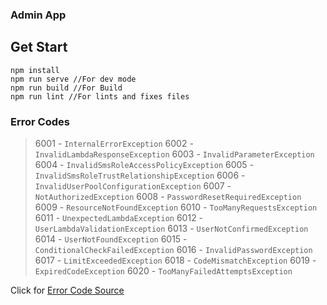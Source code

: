 ### Admin App


## Get Start
```
npm install 
npm run serve //For dev mode
npm run build //For Build
npm run lint //For lints and fixes files
```

### Error Codes
> 6001 - `InternalErrorException`
6002 - `InvalidLambdaResponseException`
6003 - `InvalidParameterException`
6004 - `InvalidSmsRoleAccessPolicyException`
6005 - `InvalidSmsRoleTrustRelationshipException`
6006 - `InvalidUserPoolConfigurationException`
6007 - `NotAuthorizedException`
6008 - `PasswordResetRequiredException`
6009 - `ResourceNotFoundException`
6010 - `TooManyRequestsException`
6011 - `UnexpectedLambdaException`
6012 - `UserLambdaValidationException`
6013 - `UserNotConfirmedException`
6014 - `UserNotFoundException`
6015 - `ConditionalCheckFailedException`
6016 - `InvalidPasswordException`
6017 - `LimitExceededException`
6018 - `CodeMismatchException`
6019 - `ExpiredCodeException`
6020 - `TooManyFailedAttemptsException`

Click for [Error Code Source](https://docs.aws.amazon.com/cognito-user-identity-pools/latest/APIReference/API_ConfirmForgotPassword.html "Error Code Source")